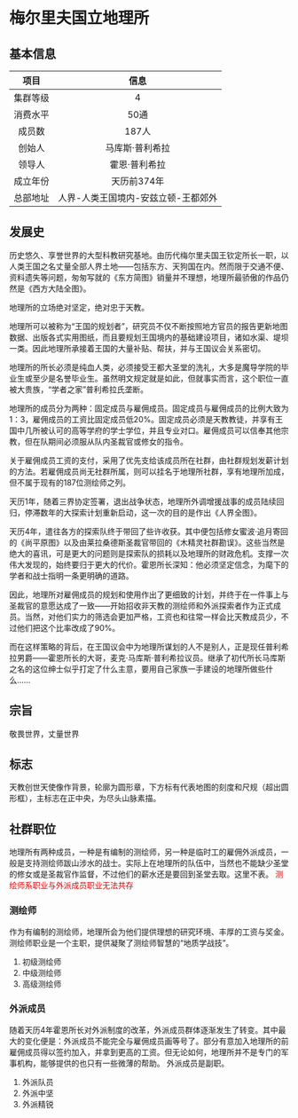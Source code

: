 # 梅尔里夫国立地理所

## 基本信息

项目|信息
:--:|:--:
集群等级|4
消费水平|50通
成员数|187人
创始人|马库斯·普利希拉
领导人|霍恩·普利希拉
成立年份|天历前374年
总部地址|人界-人类王国境内-安兹立顿-王都郊外

## 发展史

历史悠久、享誉世界的大型科教研究基地。由历代梅尔里夫国王钦定所长一职，以人类王国之名丈量全部人界土地——包括东方、天狗国在内。然而限于交通不便、资料遗失等问题，匆匆写就的《东方简图》销量并不理想，地理所最骄傲的作品仍然是《西方大陆全图》。

地理所的立场绝对坚定，绝对忠于天教。

地理所可以被称为“王国的规划者”，研究员不仅不断按照地方官员的报告更新地图数据、出版各式实用图纸，而且要规划王国境内的基础建设项目，诸如水渠、堤坝一类。因此地理所承接着王国的大量补贴、帮扶，并与王国议会关系密切。

地理所的所长必须是纯血人类，必须接受王都大圣堂的洗礼，大多是魔导学院的毕业生或至少是名誉毕业生。虽然明文规定就是如此，但就事实而言，这个职位一直被大贵族，“学者之家”普利希拉氏垄断。

地理所的成员分为两种：固定成员与雇佣成员。固定成员与雇佣成员的比例大致为1：3，雇佣成员的工资比固定成员低20%。固定成员必须是天教教徒，并享有王国中几所被认可的高等学府的学士学位，并且专业对口。雇佣成员可以信奉其他宗教，但在队期间必须服从队内圣裁官或修女的指令。

关于雇佣成员工资的支付，采用了优先支给该成员所在社群，由社群规划发薪计划的方法。若雇佣成员尚无社群所属，则可以挂名于地理所社群，享有地理所加成，但不属于现有的187位测绘师之列。

天历1年，随着三界协定签署，退出战争状态，地理所外调增援战事的成员陆续回归，停滞数年的大探索计划重新启动，这一次的目的是作出《人界全图》。

天历4年，遣往各方的探索队终于带回了些许收获。其中便包括修女蜜波·追月寄回的《尚平原图》以及由莱拉桑德斯圣裁官带回的《木精灵社群勘误》。这些当然是绝大的喜讯，可是更大的问题则是探索队的损耗以及地理所的财政危机。支撑一次伟大发现的，始终要归于更大的代价。霍恩所长深知：他必须坚定信念，为麾下的学者和战士指明一条更明确的道路。

因此，地理所对雇佣成员的规划和使用作出了更细致的计划，并终于在一件事上与圣裁官的意愿达成了一致——开始招收非天教的测绘师和外派探索者作为正式成员。当然，对他们实力的筛选会更加严格，工资也和往常一样会比天教成员少，不过他们把这个比率改成了90%。

而在这样策略的背后，在王国议会中为地理所谋划的人不是别人，正是现任普利希拉男爵——霍恩所长的大哥，麦克·马库斯·普利希拉议员。继承了初代所长马库斯之名的这位绅士似乎打定了什么主意，要用自己家族一手建设的地理所做些什么……

## 宗旨

敬畏世界，丈量世界

## 标志

天教创世天使像作背景，轮廓为圆形章，下方标有代表地图的刻度和尺规（超出圆形框），主标志在正中央，为尽头山脉素描。

## 社群职位

地理所有两种成员，一种是有编制的测绘师，另一种是临时工的雇佣外派成员，一般是支持测绘师跋山涉水的战士。实际上在地理所的队伍中，当然也不能缺少圣堂的修女或是圣裁官作监督，不过他们的薪水还是要回到圣堂去取。这里不表。
<font color="#dd0000">测绘师系职业与外派成员职业无法共存</font>

### 测绘师

作为有编制的测绘师，地理所会为他们提供理想的研究环境、丰厚的工资与奖金。测绘师职业是一个主职，提供凝聚了测绘师智慧的“地质学战技”。

1. 初级测绘师
2. 中级测绘师
3. 高级测绘师

### 外派成员

随着天历4年霍恩所长对外派制度的改革，外派成员群体逐渐发生了转变。其中最大的变化便是：外派成员不能完全与雇佣成员画等号了。部分有意加入地理所的前雇佣成员得以签约加入，并拿到更高的工资。但无论如何，地理所并不是专门的军事机构，能够提供的也只有一些微薄的帮助。
外派成员是副职。

1. 外派队员
2. 外派中坚
3. 外派精锐